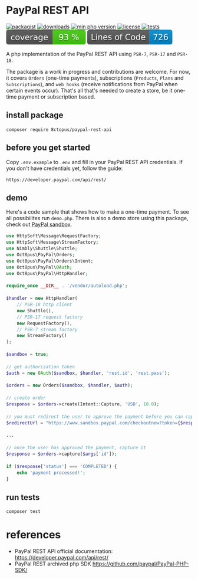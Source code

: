 # PayPal REST API

[![packagist](https://poser.pugx.org/8ctopus/paypal-rest-api/v)](https://packagist.org/packages/8ctopus/paypal-rest-api)
[![downloads](https://poser.pugx.org/8ctopus/paypal-rest-api/downloads)](https://packagist.org/packages/8ctopus/paypal-rest-api)
[![min php version](https://poser.pugx.org/8ctopus/paypal-rest-api/require/php)](https://packagist.org/packages/8ctopus/paypal-rest-api)
[![license](https://poser.pugx.org/8ctopus/paypal-rest-api/license)](https://packagist.org/packages/8ctopus/paypal-rest-api)
[![tests](https://github.com/8ctopus/paypal-rest-api/actions/workflows/tests.yml/badge.svg)](https://github.com/8ctopus/paypal-rest-api/actions/workflows/tests.yml)
![code coverage badge](https://raw.githubusercontent.com/8ctopus/paypal-rest-api/image-data/coverage.svg)
![lines of code](https://raw.githubusercontent.com/8ctopus/paypal-rest-api/image-data/lines.svg)

A php implementation of the PayPal REST API using `PSR-7`, `PSR-17` and `PSR-18`.

The package is a work in progress and contributions are welcome. For now, it covers `Orders` (one-time payments), subscriptions (`Products`, `Plans` and `Subscriptions`), and `web hooks` (receive notifications from PayPal when certain events occur). That's all that's needed to create a store, be it one-time payment or subscription based.

## install package

    composer require 8ctopus/paypal-rest-api

## before you get started

Copy `.env.example` to `.env` and fill in your PayPal REST API credentials. If you don't have credentials yet, follow the guide:

    https://developer.paypal.com/api/rest/

## demo

Here's a code sample that shows how to make a one-time payment. To see all possibilites run `demo.php`. There is also a demo store using this package, check out [PayPal sandbox](https://github.com/8ctopus/paypal-sandbox).

```php
use HttpSoft\Message\RequestFactory;
use HttpSoft\Message\StreamFactory;
use Nimbly\Shuttle\Shuttle;
use Oct8pus\PayPal\Orders;
use Oct8pus\PayPal\Orders\Intent;
use Oct8pus\PayPal\OAuth;
use Oct8pus\PayPal\HttpHandler;

require_once __DIR__ . '/vendor/autoload.php';

$handler = new HttpHandler(
    // PSR-18 http client
    new Shuttle(),
    // PSR-17 request factory
    new RequestFactory(),
    // PSR-7 stream factory
    new StreamFactory()
);

$sandbox = true;

// get authorization token
$auth = new OAuth($sandbox, $handler, 'rest.id', 'rest.pass');

$orders = new Orders($sandbox, $handler, $auth);

// create order
$response = $orders->create(Intent::Capture, 'USD', 10.0);

// you must redirect the user to approve the payment before you can capture
$redirectUrl = "https://www.sandbox.paypal.com/checkoutnow?token={$response['id']}";

...

// once the user has approved the payment, capture it
$response = $orders->capture($args['id']);

if ($response['status'] === 'COMPLETED') {
    echo 'payment processed!';
}
```

## run tests

    composer test

# references

- PayPal REST API official documentation: https://developer.paypal.com/api/rest/
- PayPal REST archived php SDK https://github.com/paypal/PayPal-PHP-SDK/
